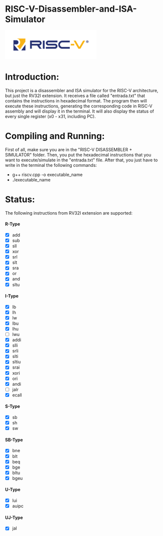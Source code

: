 # RISC-V-Disassembler-and-ISA-Simulator
![[RISC-V](https://http://riscv.org/)](image8.png)

# Introduction:
This project is a disassembler and ISA simulator for the RISC-V architecture, but just the RV32I extension. It receives a file called "entrada.txt" that contains the instructions in hexadecimal format. The program then will execute these instructions, generating the corresponding code in RISC-V assembly and will display it in the terminal. It will also display the status of
every single register (x0 - x31, including PC).

# Compiling and Running:
First of all, make sure you are in the "RISC-V DISASSEMBLER + SIMULATOR" folder.
Then, you put the hexadecimal instructions that you want to execute/simulate in the "entrada.txt" file.
After that, you just have to write in the terminal the following commands:

* g++ riscv.cpp -o executable_name
* ./executable_name

# Status:
The following instructions from RV32I extension are supported:
#### R-Type
- [x] add
- [x] sub
- [x] sll
- [x] xor
- [x] srl
- [x] slt
- [x] sra
- [x] or
- [x] and
- [x] sltu

#### I-Type
- [x] lb
- [x] lh
- [x] lw
- [x] lbu
- [x] lhu
- [ ] lwu
- [x] addi
- [x] slli
- [x] srli
- [x] slti
- [x] sltiu
- [x] srai
- [x] xori
- [x] ori
- [x] andi
- [ ] jalr
- [x] ecall

#### S-Type
- [x] sb
- [x] sh
- [x] sw

#### SB-Type
- [x] bne
- [x] blt
- [x] beq
- [x] bge
- [x] bltu
- [x] bgeu

#### U-Type
- [x] lui
- [x] auipc

#### UJ-Type
- [x] jal

